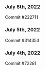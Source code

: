### July 8th, 2022

Commit #222711

### July 5th, 2022

Commit #314353


### July 4th, 2022

Commit #72281
